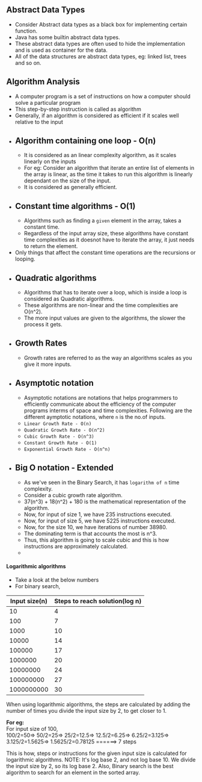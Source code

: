 ## Abstract Data Types

- Consider Abstract data types as a black box for implementing certain function.
- Java has some builtin abstract data types.
- These abstract data types are often used to hide the implementation and is used as container for the data.
- All of the data structures are abstract data types, eg: linked list, trees and so on.

## Algorithm Analysis

- A computer program is a set of instructions on how a computer should solve a particular program
- This step-by-step instruction is called as algorithm
- Generally, if an algorithm is considered as efficient if it scales well relative to the input
- ## Algorithm containing one loop - O(n)
  - It is considered as an linear complexity algorithm, as it scales linearly on the inputs
  - For eg: Consider an algorithm that iterate an entire list of elements in the array is linear, as the time it takes to run this algorithm is linearly dependant on the size of the input.
  - It is considered as generally efficient.
- ## Constant time algorithms - O(1)
  - Algorithms such as finding a `given` element in the array, takes a constant time.
  - Regardless of the input array size, these algorithms have constant time complexities as it doesnot have to iterate the array, it just needs to return the element.
- Only things that affect the constant time operations are the recursions or looping.
- ## Quadratic algorithms
  - Algorithms that has to iterate over a loop, which is inside a loop is considered as Quadratic algorithms.
  - These algorithms are non-linear and the time complexities are O(n^2).
  - The more input values are given to the algorithms, the slower the process it gets.
- ## Growth Rates
  - Growth rates are referred to as the way an algorithms scales as you give it more inputs.
- ## Asymptotic notation
    - Asymptotic notations are notations that helps programmers to efficiently communicate about the efficiency of the computer programs interms of space and time complexities. Following are the different aymptotic notations, where `n` is the no.of inputs.
    - `Linear Growth Rate - O(n)`
    - `Quadratic Growth Rate - O(n^2)`
    - `Cubic Growth Rate - O(n^3)`
    - `Constant Growth Rate - O(1)`
    - `Exponential Growth Rate - O(n^n)`
- ## Big O notation - Extended
  - As we've seen in the Binary Search, it has `logarithm of n` time complexity.
  - Consider a cubic growth rate algorithm.
  - 37(n^3) + 18(n^2) + 180 is the mathematical representation of the algorithm.
  - Now, for input of size 1, we have 235 instructions executed.
  - Now, for input of size 5, we have 5225 instructions executed.
  - Now, for the size 10, we have iterations of number 38980.
  - The dominating term is that accounts the most is n^3.
  - Thus, this algorithm is going to scale cubic and this is how instructions are approximately calculated.
  - 
#### Logarithmic algorithms
- Take a look at the below numbers
- For binary search,

| Input size(n) | Steps to reach solution(log n) |
| ----------- | ----------- |
| 10     | 4      |
| 100   | 7        |
| 1000   | 10        |
| 10000   | 14        |
| 100000  | 17        |
| 1000000   | 20        |
| 10000000   | 24        |
| 100000000   | 27        |
| 1000000000   | 30        |

When using logarithmic algorithms, the steps are calculated by adding the number of times you divide the input size by 2, to get closer to 1.

**For eg:**  
For input size of 100,  
100/2=50=> 50/2=25=> 25/2=12.5=> 12.5/2=6.25=> 6.25/2=3.125=> 3.125/2=1.5625=> 1.5625/2=0.78125   ======>  7 steps

This is how, steps or instructions for the given input size is calculated for logarithmic algorithms.
NOTE: It's log base 2, and not log base 10. We divide the input size by 2, so its log base 2.
Also, Binary search is the best algorithm to search for an element in the sorted array.

